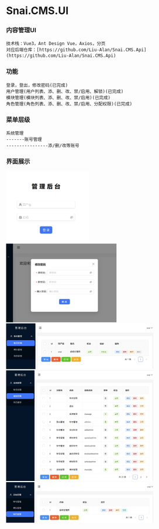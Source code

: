 # Snai.CMS.UI
### 内容管理UI
    技术栈：Vue3，Ant Design Vue，Axios，分页  
    对应后端仓库：[https://github.com/Liu-Alan/Snai.CMS.Api](https://github.com/Liu-Alan/Snai.CMS.Api)  
### 功能  
    登录，登出，修改密码(已完成)  
    用户管理(用户列表、添、删、改、禁/启用、解锁)(已完成)  
    模块管理(模块列表、添、删、改、禁/启用)(已完成)  
    角色管理(角色列表、添、删、改、禁/启用、分配权限)(已完成)  
    
### 菜单层级
    系统管理  
    -------账号管理  
    ----------------添/删/改等账号 
    

### 界面展示  
<img src="https://github.com/Liu-Alan/Snai.CMS.UI/blob/main/images/logon.jpg" width="45%" />  

<img src="https://github.com/Liu-Alan/Snai.CMS.UI/blob/main/images/pwd.jpg" width="60%" />  

<img src="https://github.com/Liu-Alan/Snai.CMS.UI/blob/main/images/user.jpg" width="80%" />  

<img src="https://github.com/Liu-Alan/Snai.CMS.UI/blob/main/images/module.jpg" width="80%" />  

<img src="https://github.com/Liu-Alan/Snai.CMS.UI/blob/main/images/role.jpg" width="80%" />  